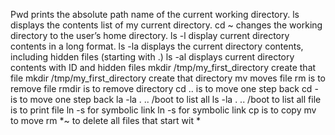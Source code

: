 Pwd prints the absolute path name of the current working directory.
ls displays the contents list of my current directory.
cd ~ changes the working directory to the user’s home directory.
ls -l display current directory contents in a long format.
ls -la displays the current directory contents, including hidden files (starting with .)
ls -al displays current directory contents with ID and hidden files
mkdir /tmp/my_first_directory create that file
mkdir /tmp/my_first_directory create that directory
mv moves file
rm is to remove file
rmdir is to remove directory
cd .. is to move one step back
cd - is to move one step back
la -la . .. /boot to list all
ls -la . .. /boot to list all
file is to print file
ln -s for symbolic link
ln -s for symbolic link
cp is to copy
mv to move
rm *~ to delete all files that start wit *
